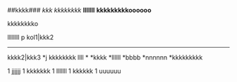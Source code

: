 ##kkkk###
*kkk*
_kkkkkkkk_
**lllllll**
**kkkkkkkkkoooooo**


kkkkkkkko

llllllll
p
kol1|kkk2
____________
kkkk2|kkk3
*j kkkkkkkk llll *
*kkkk
*llllll
*bbbb
  *nnnnnn
  *kkkkkkkkk


1 jjjjjj
1 kkkkkkk
1 lllllll
 1 kkkkkk
 1 uuuuuu
